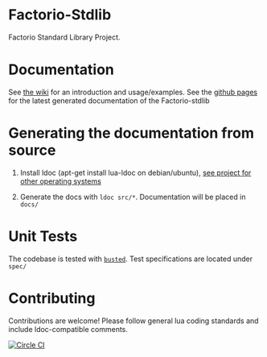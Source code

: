 # Factorio-Stdlib
Factorio Standard Library Project.

# Documentation
See [the wiki](https://github.com/Afforess/Factorio-Stdlib/wiki) for an introduction and usage/examples.
See the [github pages](http://afforess.github.io/Factorio-Stdlib/) for the latest generated documentation of the Factorio-stdlib

# Generating the documentation from source
1. Install ldoc (apt-get install lua-ldoc on debian/ubuntu), [see project for other operating systems](https://stevedonovan.github.io/ldoc/index.html)

2. Generate the docs with `ldoc src/*`. Documentation will be placed in `docs/`

# Unit Tests
The codebase is tested with [`busted`](http://olivinelabs.com/busted). Test specifications are located under `spec/`

# Contributing
Contributions are welcome! Please follow general lua coding standards and include ldoc-compatible comments.

[![Circle CI](https://circleci.com/gh/Afforess/Factorio-Stdlib/tree/master.svg?style=svg)](https://circleci.com/gh/Afforess/Factorio-Stdlib/tree/master)
